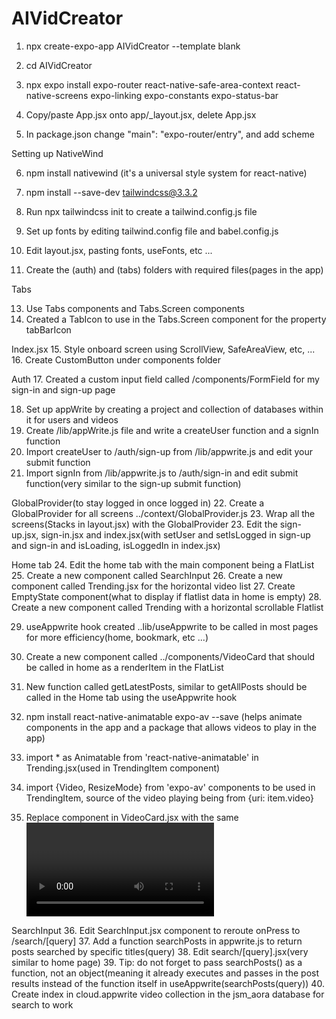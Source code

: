 # AIVidCreator

1. npx create-expo-app AIVidCreator --template blank
2. cd AIVidCreator
3. npx expo install expo-router react-native-safe-area-context react-native-screens expo-linking expo-constants expo-status-bar

4. Copy/paste App.jsx onto app/_layout.jsx, delete App.jsx
5. In package.json change "main": "expo-router/entry", and add scheme

Setting up NativeWind

6. npm install nativewind (it's a universal style system for react-native)
7. npm install --save-dev tailwindcss@3.3.2 
9. Run npx tailwindcss init to create a tailwind.config.js file
10. Set up fonts by editing tailwind.config file and babel.config.js
11. Edit layout.jsx, pasting fonts, useFonts, etc ...

12. Create the (auth) and (tabs) folders with required files(pages in the app)

Tabs

13. Use Tabs components and Tabs.Screen components
14. Created a TabIcon to use in the Tabs.Screen component for the property tabBarIcon

Index.jsx
15. Style onboard screen using ScrollView, SafeAreaView, etc, ...
16. Create CustomButton under components folder

Auth
17. Created a custom input field called /components/FormField for my sign-in and sign-up page

18. Set up appWrite by creating a project and collection of databases within it for users and videos
19. Create /lib/appWrite.js file and write a createUser function and a signIn function
20. Import createUser to /auth/sign-up from /lib/appwrite.js and edit your submit function
21. Import signIn from /lib/appwrite.js to /auth/sign-in and edit submit function(very similar to the sign-up submit function)

GlobalProvider(to stay logged in once logged in)
22. Create a GlobalProvider for all screens ../context/GlobalProvider.js
23. Wrap all the screens(Stacks in layout.jsx) with the GlobalProvider
23. Edit the sign-up.jsx, sign-in.jsx and index.jsx(with setUser and setIsLogged in sign-up and sign-in and isLoading, isLoggedIn in index.jsx)
 
Home tab
24. Edit the home tab with the main component being a FlatList
25. Create a new component called SearchInput
26. Create a new component called Trending.jsx for the horizontal video list
27. Create EmptyState component(what to display if flatlist data in home is empty)
28. Create a new component called Trending with a horizontal scrollable Flatlist

29. useAppwrite hook created ..lib/useAppwrite to be called in most pages for more efficiency(home, bookmark, etc ...)
30. Create a new component called ../components/VideoCard that should be called in home as a renderItem in the FlatList
31. New function called getLatestPosts, similar to getAllPosts should be called in the Home tab using the useAppwrite hook

32. npm install react-native-animatable expo-av --save (helps animate components in the app and a package that allows videos to play in the app)
33. import * as Animatable from 'react-native-animatable' in Trending.jsx(used in TrendingItem component)
34. import {Video, ResizeMode} from 'expo-av' components to be used in TrendingItem, source of the video playing being from {uri: item.video}
35. Replace <Text> component in VideoCard.jsx with the same <Video> component in Trending.jsx that should display a playing video when play is true

SearchInput
36. Edit SearchInput.jsx component to reroute onPress to /search/[query]
37. Add a function searchPosts in appwrite.js to return posts searched by specific titles(query)
38. Edit search/[query].jsx(very similar to home page)
39. Tip: do not forget to pass searchPosts() as a function, not an object(meaning it already executes and passes in the post results instead of the function itself in useAppwrite(searchPosts(query))
40. Create index in cloud.appwrite video collection in the jsm_aora database for search to work








